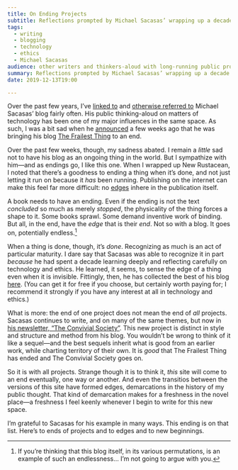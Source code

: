 ```yaml
---
title: On Ending Projects
subtitle: Reflections prompted by Michael Sacasas’ wrapping up a decade of blogging.
tags:
  - writing
  - blogging
  - technology
  - ethics
  - Michael Sacasas
audience: other writers and thinkers-aloud with long-running public projects, or fans and followers of the same.
summary: Reflections prompted by Michael Sacasas’ wrapping up a decade of blogging. Ending projects on the internet is harder—but no less good when done well.
date: 2019-12-13T19:00

---
```


Over the past few years, I’ve [linked to][v4] and [otherwise referred to][ws] Michael Sacasas’ blog fairly often. His public thinking-aloud on matters of technology has been one of my major influences in the same space. As such, I was a bit sad when he [announced][dead] a few weeks ago that he was bringing his blog [The Frailest Thing][tft] to an end.

Over the past few weeks, though, my sadness abated. I remain a *little* sad not to have his blog as an ongoing thing in the world. But I sympathize with him—and as endings go, I like this one. When I wrapped up New Rustacean, I noted that there’s a goodness to ending a thing when it’s done, and not just letting it run on because it *has* been running. Publishing on the internet can make this feel far more difficult: no [edges][edges] inhere in the publication itself.

A book needs to have an ending. Even if the ending is not the text *concluded* so much as merely *stopped*, the physicality of the thing forces a shape to it. Some books sprawl. Some demand inventive work of binding. But all, in the end, have the *edge* that is their *end*. Not so with a blog. It goes on, potentially endless.[^my-posts]

When a thing is done, though, it’s *done*. Recognizing as much is an act of particular maturity. I dare say that Sacasas was able to recognize it in part *because* he had spent a decade learning deeply and reflecting carefully on technology and ethics. He learned, it seems, to sense the edge of a thing even when it is invisible. Fittingly, then, he has collected the best of his blog [here][ebook]. (You can get it for free if you choose, but certainly worth paying for; I recommend it strongly if you have any interest at all in technology and ethics.)

What is more: the end of one project does not mean the end of *all* projects. Sacasas continues to write, and on many of the same themes, but now in [his newsletter, “The Convivial Society”][tcs]. This new project is distinct in style and structure and method from his blog. You wouldn’t be wrong to think of it like a sequel—and the best sequels inherit what is good from an earlier work, while charting territory of their own. It is *good* that The Frailest Thing has ended and The Convivial Society goes on.

So it is with all projects. Strange though it is to think it, *this* site will come to an end eventually, one way or another. And even the transitios between the versions of this site have formed edges, demarcations in the history of my public thought. That kind of demarcation makes for a freshness in the novel place—a freshness I feel keenly whenever I begin to write for this new space.

I’m grateful to Sacasas for his example in many ways. This ending is on that list. Here’s to ends of projects and to edges and to new beginnings.

[v4]: https://v4.chriskrycho.com/2018/zuckerbergs-blindness-and-ours-l-m-sacasas.html
[ws]: https://winningslowly.org/7.08/
[tft]: https://thefrailestthing.com/
[dead]: https://thefrailestthing.com/2019/11/28/the-frailest-thing-is-dead/
[tcs]: https://tinyletter.com/lmsacasas/archive
[ebook]: https://gum.co/CWRfq
[edges]: https://craigmod.com/essays/unbinding/

[^newsletter]: Having spent a fair bit of time writing [a newsletter][atss] of my own this year, I understand why he is happy carrying on the newsletter but ending his blog. For all that the two are similar in many ways, they are different, too. More on this in a future post.

[^my-posts]: If you’re thinking that this blog itself, in its various permutations, is an example of such an endlessness… I’m not going to argue with you.

[atss]: https://buttondown.email/chriskrycho